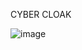 
CYBER CLOAK

![image](https://github.com/abheer18/Magic-cloak/assets/72267713/d2f86909-73f7-44ee-87ea-df548e090240)

